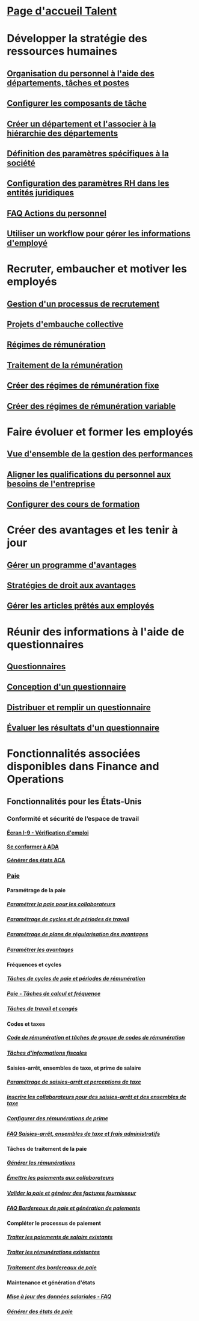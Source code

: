 # [Page d'accueil Talent](index.md)
# Développer la stratégie des ressources humaines
## [Organisation du personnel à l'aide des départements, tâches et postes](departments-jobs-positions.md)
## [Configurer les composants de tâche](create-job.md)
## [Créer un département et l'associer à la hiérarchie des départements](create-department-add-department-hierarchy.md)
## [Définition des paramètres spécifiques à la société](set-up-company-specific-hr-parameters.md)
## [Configuration des paramètres RH dans les entités juridiques](set-up-hr-parameters-across-legal-entities.md)
## [FAQ Actions du personnel](personnel-actions-faq.md)
## [Utiliser un workflow pour gérer les informations d'employé](workflow-manage-employee-information.md)
# Recruter, embaucher et motiver les employés
## [Gestion d'un processus de recrutement](manage-recruiting-process.md)
## [Projets d'embauche collective](mass-hire-projects.md)
## [Régimes de rémunération](compensation-plans.md)
## [Traitement de la rémunération](process-compensation.md)
## [Créer des régimes de rémunération fixe](create-fixed-compensation-plans.md)
## [Créer des régimes de rémunération variable](create-variable-compensation-plans.md)
# Faire évoluer et former les employés
## [Vue d'ensemble de la gestion des performances](performance-management-overview.md)
## [Aligner les qualifications du personnel aux besoins de l'entreprise](skills.md)
## [Configurer des cours de formation](courses.md)
# Créer des avantages et les tenir à jour
## [Gérer un programme d'avantages](manage-benefit-program.md)
## [Stratégies de droit aux avantages](benefit-eligibility-policies.md)
## [Gérer les articles prêtés aux employés](loan-items.md)
# Réunir des informations à l'aide de questionnaires
## [Questionnaires](questionnaires.md)
## [Conception d'un questionnaire](design-questionnaires.md)
## [Distribuer et remplir un questionnaire](distribute-questionnaires.md)
## [Évaluer les résultats d'un questionnaire](evaluate-questionnaire-results.md)

# Fonctionnalités associées disponibles dans Finance and Operations
## Fonctionnalités pour les États-Unis
### Conformité et sécurité de l’espace de travail
#### [Écran I-9 - Vérification d'emploi](localizations/noam-usa-form-i-9-verification.md)
#### [Se conformer à ADA](localizations/noam-usa-comply-ada.md)
#### [Générer des états ACA](generate-aca-reports.md)
### [Paie](localizations/noam-usa-payroll.md)
#### Paramétrage de la paie
##### [Paramétrer la paie pour les collaborateurs](localizations/noam-usa-worker-position-payroll-tasks.md)
##### [Paramétrage de cycles et de périodes de travail](localizations/noam-usa-work-cycle-work-period-tasks.md)
##### [Paramétrage de plans de régularisation des avantages ](localizations/noam-usa-benefit-accrual-plan-tasks.md)
##### [Paramétrer les avantages](localizations/noam-usa-benefit-set-up-tasks.md)
#### Fréquences et cycles
##### [Tâches de cycles de paie et périodes de rémunération](localizations/noam-usa-pay-cycle-pay-period-tasks-sample.md)
##### [Paie - Tâches de calcul et fréquence](localizations/noam-usa-payroll-calculation-frequencies-tasks.md)
##### [Tâches de travail et congés](localizations/noam-usa-work-schedule-leave-tasks.md)
#### Codes et taxes
##### [Code de rémunération et tâches de groupe de codes de rémunération](localizations/noam-usa-earning-code-group-tasks.md)
##### [Tâches d'informations fiscales](localizations/noam-usa-tax-information-tasks.md)
#### Saisies-arrêt, ensembles de taxe, et prime de salaire
##### [Paramétrage de saisies-arrêt et perceptions de taxe](localizations/noam-usa-garnishment-tax-levy-set-up-tasks.md)
##### [Inscrire les collaborateurs pour des saisies-arrêt et des ensembles de taxe](localizations/noam-usa-garnishment-tax-levy-enrollment-tasks.md)
##### [Configurer des rémunérations de prime ](localizations/noam-usa-premium-earning-setup-tasks.md)
##### [FAQ Saisies-arrêt, ensembles de taxe et frais administratifs](localizations/noam-usa-garnishment-tax-levy-administrative-fees.md)
#### Tâches de traitement de la paie
##### [Générer les rémunérations](localizations/noam-usa-earnings-generation-process.md)
##### [Émettre les paiements aux collaborateurs](localizations/noam-usa-issue-worker-payments.md)
##### [Valider la paie et générer des factures fournisseur](localizations/noam-usa-post-payroll-generate-vendor-invoices.md)
##### [FAQ Bordereaux de paie et génération de paiements](localizations/noam-usa-pay-statements-payment-generation-process.md)
#### Compléter le processus de paiement
##### [Traiter les paiements de salaire existants](localizations/noam-usa-existing-payroll-payments.md)
##### [Traiter les rémunérations existantes](localizations/noam-usa-existing-earnings.md)
##### [Traitement des bordereaux de paie](localizations/noam-usa-pay-statements.md)
#### Maintenance et génération d'états
##### [Mise à jour des données salariales - FAQ](localizations/noam-usa-payroll-data-updates.md)
##### [Générer des états de paie](localizations/noam-usa-generate-payroll-reports.md)
